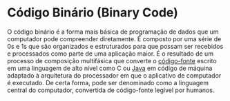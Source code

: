 # Código Binário (Binary Code)

O código binário é a forma mais básica de programação de dados que um computador pode compreender diretamente. É composto por uma série de 0s e 1s que são organizados e estruturados para que possam ser recebidos e processados como parte de uma aplicação maior. É o resultado de um processo de composição multifásica que converte o [código-fonte](C%C3%B3digo-Fonte.md) escrito em uma linguagem de alto nível como C ou [Java](Java.md) em código de máquina adaptado à arquitetura do processador em que o aplicativo de computador é executado. De certa forma, pode ser denominado como a linguagem central do computador, convertida de código-fonte legível por humanos.
